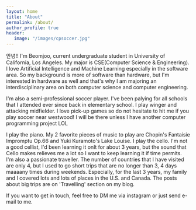 ```yaml
---
layout: home
title: "About"
permalink: /about/
author_profile: true
header:
   image: "/images/cpsoccer.jpg"
---
```


안녕!! 
I'm Beomjoo, current undergraduate student in University of California, Los Angeles. My major is CSE(Computer Science & Engineering). I love Artificial Intelligence and Machine Learning especially in the software area. So my background is more of software than hardware, but I'm interested in hardware as well and that's why I am majoring an interdisciplinary area on both computer science and computer engineering.

I'm also a semi-professional soccer player. I've been palying for all schools that I attended ever since back in elementary school. I play winger and attacking midfielder. I love pick-up games so do not hesitate to hit me if you play soccer near westwood! I will be there unless I have another computer programming project LOL

I play the piano. My 2 favorite pieces of music to play are Chopin's Fantaisie Impromptu Op.66 and Yuki Kuramoto's Lake Louise.
I play the cello. I'm not a good cellist, I'd been learning it onlt for about 3 years, but the sound that Cello makes relieves me a lot so I want to keep learning it if time permits.
I'm also a passionate traveller. The number of countries that I have visited are only 4, but I used to go  short trips that are no longer than 3, 4 days maaaany times during weekends. Especially, for the last 3 years, my family and I covered lots and lots of places in the U.S. and Canada. The posts about big trips are on 'Travelling' section on my blog.

If you want to get in touch, feel free to DM me via instagram or just send e-mail to me.
